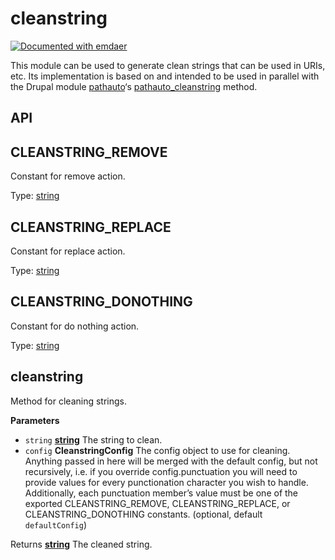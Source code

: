 <!--
  This file was generated by emdaer

  Its template can be found at .emdaer/README.emdaer.md
-->

<!--
  emdaerHash:ee8f9fd96729e4943b16a4071e75e247
-->

<h1 id="cleanstring">cleanstring</h1>
<p><a href="https://github.com/emdaer/emdaer"><img src="https://img.shields.io/badge/📓-documented%20with%20emdaer-F06632.svg?style=flat-square" alt="Documented with emdaer"></a></p>
<p>This module can be used to generate clean strings that can be used in URIs, etc.
Its implementation is based on and intended to be used in parallel with the
Drupal module <a href="https://www.drupal.org/project/pathauto">pathauto</a>‘s <a href="http://api.drupalhelp.net/api/pathauto/pathauto.inc/function/pathauto_cleanstring/7">pathauto_cleanstring</a> method.</p>
<h2 id="api">API</h2>
<!-- Generated by documentation.js. Update this documentation by updating the source code. -->
<h2 id="cleanstring_remove">CLEANSTRING_REMOVE</h2>
<p>Constant for remove action.</p>
<p>Type: <a href="https://developer.mozilla.org/docs/Web/JavaScript/Reference/Global_Objects/String">string</a></p>
<h2 id="cleanstring_replace">CLEANSTRING_REPLACE</h2>
<p>Constant for replace action.</p>
<p>Type: <a href="https://developer.mozilla.org/docs/Web/JavaScript/Reference/Global_Objects/String">string</a></p>
<h2 id="cleanstring_donothing">CLEANSTRING_DONOTHING</h2>
<p>Constant for do nothing action.</p>
<p>Type: <a href="https://developer.mozilla.org/docs/Web/JavaScript/Reference/Global_Objects/String">string</a></p>
<h2 id="cleanstring">cleanstring</h2>
<p>Method for cleaning strings.</p>
<p><strong>Parameters</strong></p>
<ul>
<li><code>string</code> <strong><a href="https://developer.mozilla.org/docs/Web/JavaScript/Reference/Global_Objects/String">string</a></strong> The string to clean.</li>
<li><code>config</code> <strong>CleanstringConfig</strong> The config object to use for cleaning. Anything passed in here will be
  merged with the default config, but not recursively, i.e. if you override
  config.punctuation you will need to provide values for every punctionation
  character you wish to handle.  Additionally, each punctuation member’s value must be one of the exported
  CLEANSTRING_REMOVE, CLEANSTRING_REPLACE, or CLEANSTRING_DONOTHING constants. (optional, default <code>defaultConfig</code>)</li>
</ul>
<p>Returns <strong><a href="https://developer.mozilla.org/docs/Web/JavaScript/Reference/Global_Objects/String">string</a></strong> The cleaned string.</p>
